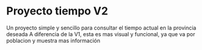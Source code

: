 # Proyecto tiempo V2
Un proyecto simple y sencillo para consultar el tiempo actual en la provincia deseada
A diferencia de la V1, esta es mas visual y funcional, ya que va por poblacion y muestra mas información